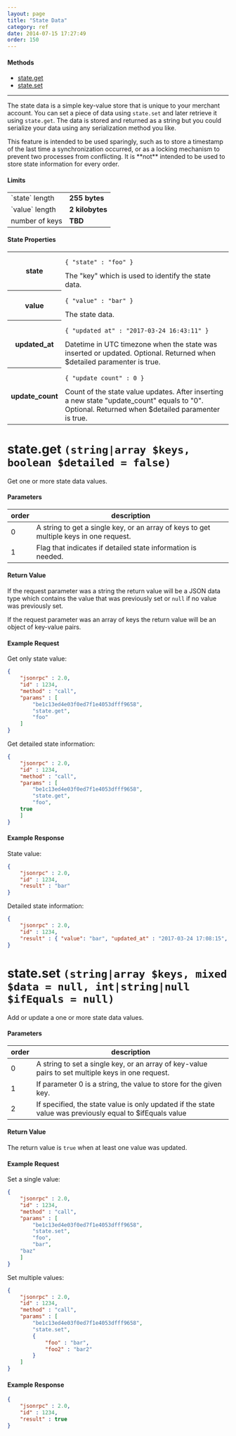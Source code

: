 ```yaml
---
layout: page
title: "State Data"
category: ref
date: 2014-07-15 17:27:49
order: 150
---
```


#### Methods

 * [state.get](#state_get)
 * [state.set](#state_set)

----

The state data is a simple key-value store that is unique to your merchant account. You can set a piece
of data using `state.set` and later retrieve it using `state.get`. The data is stored and
returned as a string but you could serialize your data using any serialization method you like.

<p class="text-warning">
This feature is intended to be used sparingly, such as to store a timestamp of the last time a synchronization
occurred, or as a locking mechanism to prevent two processes from conflicting. It is **not** intended to be
used to store state information for every order.
</p>

#### Limits

<div class="row-fluid"><div class="span4">
<table class="table"><tbody>
<tr>
<td>`state` length</td>
<td><strong>255 bytes</strong></td>
</tr>
<tr>
<td>`value` length</td>
<td><strong>2 kilobytes</strong></td>
</tr>
<tr>
<td>number of keys</td>
<td><strong>TBD</strong></td>
</tr>
</tbody></table>
</div></div>

#### State Properties

<table class="table-striped">
<tr>
<th>state</th>
<td>
	<pre><code>{ "state" : "foo" }</code></pre>
	The "key" which is used to identify the state data.
</td>	
</tr>
<tr>
<th>value</th>
<td>
	<pre><code>{ "value" : "bar" }</code></pre>
	The state data.
</td>
</tr>
<tr>
<th>updated_at</th>
<td>
	<pre><code>{ "updated_at" : "2017-03-24 16:43:11" }</code></pre>
	Datetime in UTC timezone when the state was inserted or updated. Optional. Returned when $detailed paramenter is true.
</td>
</tr>
<tr>
<th>update_count</th>
<td>
	<pre><code>{ "update_count" : 0 }</code></pre>
	Count of the state value updates. After inserting a new state "update_count" equals to "0". Optional. Returned when $detailed paramenter is true.
</td>
</tr>
</table>


<h1 id="state_get">
    state.get
    <code>(string|array $keys, boolean $detailed = false)</code>
</h1>

Get one or more state data values.

#### Parameters

| order | description |
| ---- | ---- |
| 0 | A string to get a single key, or an array of keys to get multiple keys in one request. |
| 1 | Flag that indicates if detailed state information is needed. |

#### Return Value

If the request parameter was a string the return value will be a JSON data type which contains the value
that was previously set or `null` if no value was previously set.

If the request parameter was an array of keys the return value will be an object of key-value pairs.

#### Example Request

Get only state value:

```json
{
    "jsonrpc" : 2.0,
    "id" : 1234,
    "method" : "call",
    "params" : [
        "be1c13ed4e03f0ed7f1e4053dfff9658",
        "state.get",
        "foo"
    ]
}
```

Get detailed state information:

```json
{
    "jsonrpc" : 2.0,
    "id" : 1234,
    "method" : "call",
    "params" : [
        "be1c13ed4e03f0ed7f1e4053dfff9658",
        "state.get",
        "foo",
	true
    ]
}
```

#### Example Response

State value:

```json
{
    "jsonrpc" : 2.0,
    "id" : 1234,
    "result" : "bar"
}
```

Detailed state information:

```json
{
    "jsonrpc" : 2.0,
    "id" : 1234,
    "result" : { "value": "bar", "updated_at" : "2017-03-24 17:08:15", "update_count" : 5 }
}
```

<h1 id="state_set">
    state.set
    <code>(string|array $keys, mixed $data = null, int|string|null $ifEquals = null)</code>
</h1>

Add or update a one or more state data values.

#### Parameters

| order | description |
| ---- | ---- |
| 0 | A string to set a single key, or an array of key-value pairs to set multiple keys in one request. |
| 1 | If parameter 0 is a string, the value to store for the given key. |
| 2 | If specified, the state value is only updated if the state value was previously equal to $ifEquals value |

#### Return Value

The return value is `true` when at least one value was updated.

#### Example Request

Set a single value:

```json
{
    "jsonrpc" : 2.0,
    "id" : 1234,
    "method" : "call",
    "params" : [
        "be1c13ed4e03f0ed7f1e4053dfff9658",
        "state.set",
        "foo",
        "bar",
	"baz"
    ]
}
```

Set multiple values:

```json
{
    "jsonrpc" : 2.0,
    "id" : 1234,
    "method" : "call",
    "params" : [
        "be1c13ed4e03f0ed7f1e4053dfff9658",
        "state.set",
        {
            "foo" : "bar",
            "foo2" : "bar2"
        }
    ]
}
```

#### Example Response

```json
{
    "jsonrpc" : 2.0,
    "id" : 1234,
    "result" : true
}
```
